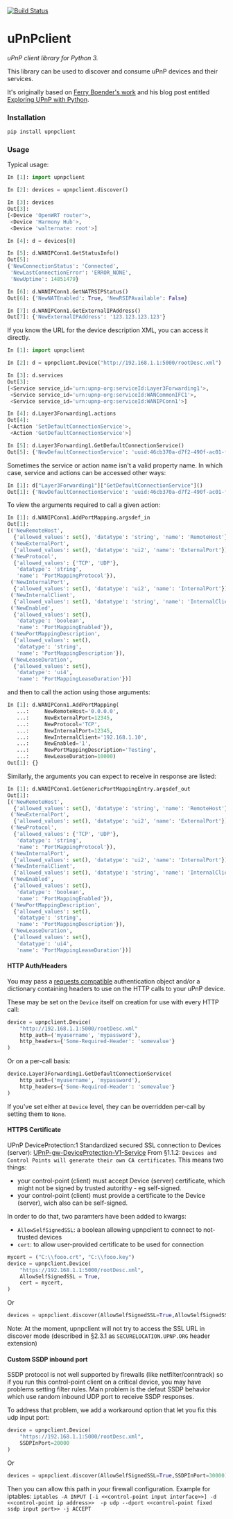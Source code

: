 [![Build Status](https://travis-ci.org/flyte/upnpclient.svg?branch=develop)](https://travis-ci.org/flyte/upnpclient)

uPnPclient
============

_uPnP client library for Python 3._

This library can be used to discover and consume uPnP devices and their services.

It's originally based on [Ferry Boender's work](https://github.com/fboender/pyupnpclient) and his blog post entitled [Exploring UPnP with Python](https://www.electricmonk.nl/log/2016/07/05/exploring-upnp-with-python/).

### Installation

```bash
pip install upnpclient
```

### Usage

Typical usage:

```python
In [1]: import upnpclient

In [2]: devices = upnpclient.discover()

In [3]: devices
Out[3]: 
[<Device 'OpenWRT router'>,
 <Device 'Harmony Hub'>,
 <Device 'walternate: root'>]

In [4]: d = devices[0]

In [5]: d.WANIPConn1.GetStatusInfo()
Out[5]: 
{'NewConnectionStatus': 'Connected',
 'NewLastConnectionError': 'ERROR_NONE',
 'NewUptime': 14851479}

In [6]: d.WANIPConn1.GetNATRSIPStatus()
Out[6]: {'NewNATEnabled': True, 'NewRSIPAvailable': False}

In [7]: d.WANIPConn1.GetExternalIPAddress()
Out[7]: {'NewExternalIPAddress': '123.123.123.123'}
```

If you know the URL for the device description XML, you can access it directly.

```python
In [1]: import upnpclient

In [2]: d = upnpclient.Device("http://192.168.1.1:5000/rootDesc.xml")

In [3]: d.services
Out[3]: 
[<Service service_id='urn:upnp-org:serviceId:Layer3Forwarding1'>,
 <Service service_id='urn:upnp-org:serviceId:WANCommonIFC1'>,
 <Service service_id='urn:upnp-org:serviceId:WANIPConn1'>]

In [4]: d.Layer3Forwarding1.actions
Out[4]: 
[<Action 'SetDefaultConnectionService'>,
 <Action 'GetDefaultConnectionService'>]

In [5]: d.Layer3Forwarding1.GetDefaultConnectionService()
Out[5]: {'NewDefaultConnectionService': 'uuid:46cb370a-d7f2-490f-ac01-fb0db6c8b22b:WANConnectionDevice:1,urn:upnp-org:serviceId:WANIPConn1'}
```

Sometimes the service or action name isn't a valid property name. In which case, service and actions can be accessed other ways:

```python
In [1]: d["Layer3Forwarding1"]["GetDefaultConnectionService"]()
Out[1]: {'NewDefaultConnectionService': 'uuid:46cb370a-d7f2-490f-ac01-fb0db6c8b22b:WANConnectionDevice:1,urn:upnp-org:serviceId:WANIPConn1'}
```

To view the arguments required to call a given action:

```python
In [1]: d.WANIPConn1.AddPortMapping.argsdef_in
Out[1]: 
[('NewRemoteHost',
  {'allowed_values': set(), 'datatype': 'string', 'name': 'RemoteHost'}),
 ('NewExternalPort',
  {'allowed_values': set(), 'datatype': 'ui2', 'name': 'ExternalPort'}),
 ('NewProtocol',
  {'allowed_values': {'TCP', 'UDP'},
   'datatype': 'string',
   'name': 'PortMappingProtocol'}),
 ('NewInternalPort',
  {'allowed_values': set(), 'datatype': 'ui2', 'name': 'InternalPort'}),
 ('NewInternalClient',
  {'allowed_values': set(), 'datatype': 'string', 'name': 'InternalClient'}),
 ('NewEnabled',
  {'allowed_values': set(),
   'datatype': 'boolean',
   'name': 'PortMappingEnabled'}),
 ('NewPortMappingDescription',
  {'allowed_values': set(),
   'datatype': 'string',
   'name': 'PortMappingDescription'}),
 ('NewLeaseDuration',
  {'allowed_values': set(),
   'datatype': 'ui4',
   'name': 'PortMappingLeaseDuration'})]
```

and then to call the action using those arguments:

```python
In [1]: d.WANIPConn1.AddPortMapping(
   ...:     NewRemoteHost='0.0.0.0',
   ...:     NewExternalPort=12345,
   ...:     NewProtocol='TCP',
   ...:     NewInternalPort=12345,
   ...:     NewInternalClient='192.168.1.10',
   ...:     NewEnabled='1',
   ...:     NewPortMappingDescription='Testing',
   ...:     NewLeaseDuration=10000)
Out[1]: {}
```

Similarly, the arguments you can expect to receive in response are listed:

```python
In [1]: d.WANIPConn1.GetGenericPortMappingEntry.argsdef_out
Out[1]: 
[('NewRemoteHost',
  {'allowed_values': set(), 'datatype': 'string', 'name': 'RemoteHost'}),
 ('NewExternalPort',
  {'allowed_values': set(), 'datatype': 'ui2', 'name': 'ExternalPort'}),
 ('NewProtocol',
  {'allowed_values': {'TCP', 'UDP'},
   'datatype': 'string',
   'name': 'PortMappingProtocol'}),
 ('NewInternalPort',
  {'allowed_values': set(), 'datatype': 'ui2', 'name': 'InternalPort'}),
 ('NewInternalClient',
  {'allowed_values': set(), 'datatype': 'string', 'name': 'InternalClient'}),
 ('NewEnabled',
  {'allowed_values': set(),
   'datatype': 'boolean',
   'name': 'PortMappingEnabled'}),
 ('NewPortMappingDescription',
  {'allowed_values': set(),
   'datatype': 'string',
   'name': 'PortMappingDescription'}),
 ('NewLeaseDuration',
  {'allowed_values': set(),
   'datatype': 'ui4',
   'name': 'PortMappingLeaseDuration'})]
```

#### HTTP Auth/Headers

You may pass a
[requests compatible](http://docs.python-requests.org/en/master/user/authentication/)
authentication object and/or a dictionary containing headers to use on the HTTP
calls to your uPnP device.

These may be set on the `Device` itself on creation for use with every HTTP
call:

```python
device = upnpclient.Device(
    "http://192.168.1.1:5000/rootDesc.xml"
    http_auth=('myusername', 'mypassword'),
    http_headers={'Some-Required-Header': 'somevalue'}
)
```

Or on a per-call basis:

```python
device.Layer3Forwarding1.GetDefaultConnectionService(
    http_auth=('myusername', 'mypassword'),
    http_headers={'Some-Required-Header': 'somevalue'}
)
```

If you've set either at `Device` level, they can be overridden per-call by
setting them to `None`.


#### HTTPS Certificate

UPnP DeviceProtection:1 Standardized secured SSL connection to Devices (server):
[UPnP-gw-DeviceProtection-V1-Service](http://upnp.org/specs/gw/UPnP-gw-DeviceProtection-V1-Service.pdf)
From §1.1.2: `Devices and Control Points will generate their own CA certificates`.
This means two things:
- your control-point (client) must accept Device (server) certificate, which might not be signed by trusted autorithy - eg self-signed.
- your control-point (client) must provide a certificate to the Device (server), wich also can be self-signed.

In order to do that, two paramters have been added to kwargs:
- `AllowSelfSignedSSL`: a boolean allowing upnpclient to connect to not-trusted devices
- `cert`: to allow user-provided certificate to be used for connection

```python
mycert = ("C:\\fooo.crt", "C:\\fooo.key")
device = upnpclient.Device(
    "https://192.168.1.1:5000/rootDesc.xml",
    AllowSelfSignedSSL = True,
	cert = mycert,
)
```

Or

```python
devices = upnpclient.discover(AllowSelfSignedSSL=True,AllowSelfSignedSSL = True,cert = mycert)
```

Note: At the moment, upnpclient will not try to access the SSL URL in discover mode (described in §2.3.1 as `SECURELOCATION.UPNP.ORG` header extension)


#### Custom SSDP inbound port 

SSDP protocol is not well supported by firewalls (like netfilter/conntrack) so if you run this control-point client on a critical device, you may have problems setting filter rules.
Main problem is the defaut SSDP behavior which use random inbound UDP port to receive SSDP responses.

To address that problem, we add a workaround option that let you fix this udp input port:

```python
device = upnpclient.Device(
    "https://192.168.1.1:5000/rootDesc.xml",
	SSDPInPort=20000
)
```

Or

```python
devices = upnpclient.discover(AllowSelfSignedSSL=True,SSDPInPort=30000)
```

Then you can allow this path in your firewall configuration.
Example for iptables:
```iptables -A INPUT [-i <<control-point input interface>>] -d <<control-point ip address>>  -p udp --dport <<control-point fixed ssdp input port>> -j ACCEPT```
